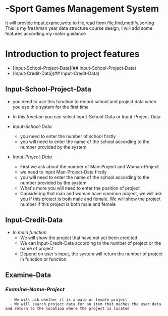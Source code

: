 # -Sport Games Management System
It will provide input,exame,write to file,read form file,find,modify,sorting  
This is my freshman year data structure course design, I will add some features according my mator guidance  

Introduction to project features
================================

<!--ts-->
   * [Input-School-Project-Data](## Input-School-Project-Data)
   * [Input-Credit-Data](## Input-Credit-Data)
<!--ts-->

## Input-School-Project-Data
   - you need to use this function to record school and project data when you use this system for the first time
   
   - *In this function* you can select Input-School-Data or Input-Project-Data  

   - *Input-School-Data* 
      - you need to enter the number of school firstly
      - you will need to enter the name of the school according to the number provided by the system  

   - *Input-Project-Data*
      - First we ask about the number of Man-Project and Woman-Project
      - we need to input Man-Project-Data firstly
      - you will need to enter the name of the school according to the number provided by the system
      - What's more you will need to enter the position of project
      - Considering that man and woman have common project, we will ask you if this project is both male and female. We will show the project number if this project is both male and female

## Input-Credit-Data
   - *In main function*
      - We will show the project that have not yet been credited 
      - We can Input-Credit-Data according to the number of project or the name of project
      - Depend on user's input, the system will return the number of project in  function or function

## Examine-Data
   ### *Examine-Name-Project*
      - We will ask whether it is a male or female project
      - We will search project data for an item that maches the user data and return to the location where the project is located
